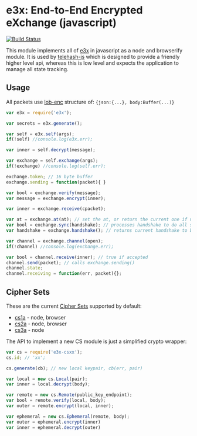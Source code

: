 e3x: End-to-End Encrypted eXchange (javascript)
===============================================

[![Build Status](https://travis-ci.org/telehash/e3x-js.svg?branch=master)](https://travis-ci.org/telehash/e3x-js)


This module implements all of [e3x](https://github.com/telehash/telehash.org/tree/master/v3/e3x) in javascript as a node and browserify module.  It is used by [telehash-js](https://github.com/telehash/telehash-js) which is designed to provide a friendly higher level api, whereas this is low level and expects the application to manage all state tracking.

## Usage

All packets use [lob-enc](https://github.com/telehash/lob-enc) structure of: `{json:{...}, body:Buffer(...)}`

```js
var e3x = require('e3x');

var secrets = e3x.generate();

var self = e3x.self(args);
if(!self) //console.log(e3x.err);

var inner = self.decrypt(message);

var exchange = self.exchange(args);
if(!exchange) //console.log(self.err);

exchange.token; // 16 byte buffer
exchange.sending = function(packet){ }

var bool = exchange.verify(message);
var message = exchange.encrypt(inner);

var inner = exchange.receive(cpacket);

var at = exchange.at(at); // set the at, or return the current one if none given, will start to timeout channels until in sync
var bool = exchange.sync(handshake); // processes handshake to do all setup stuff, resends channels if in sync
var handshake = exchange.handshake(); // returns current handshake to be sent

var channel = exchange.channel(open);
if(!channel) //console.log(exchange.err);

var bool = channel.receive(inner); // true if accepted
channel.send(packet); // calls exchange.sending()
channel.state;
channel.receiving = function(err, packet){};

```

## Cipher Sets

These are the current [Cipher Sets](https://github.com/telehash/telehash.org/tree/master/v3/e3x/cs) supported by default:

* [cs1a](https://github.com/quartzjer/e3x-cs1a) - node, browser
* [cs2a](https://github.com/quartzjer/telehash-cs2a) - node, browser
* [cs3a](https://github.com/quartzjer/telehash-cs3a) - node

The API to implement a new CS module is just a simplified crypto wrapper:

```js
var cs = require('e3x-csxx');
cs.id; // 'xx';

cs.generate(cb); // new local keypair, cb(err, pair)

var local = new cs.Local(pair);
var inner = local.decrypt(body);

var remote = new cs.Remote(public_key_endpoint);
var bool = remote.verify(local, body);
var outer = remote.encrypt(local, inner);

var ephemeral = new cs.Ephemeral(remote, body);
var outer = ephemeral.encrypt(inner)
var inner = ephemeral.decrypt(outer)


```
